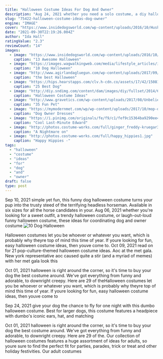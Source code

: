 ```yaml
---
title: "Halloween Costume Ideas For Dog And Owner"
description: "Aug 24, 2021 whether you need a solo costume, a diy halloween costume for couples, a best friend halloween costume, or even a halloween costume for kids, there are so many tv show"
slug: "75422-halloween-costume-ideas-dog-owner"
engine: "IMAGE"
cover: "https://www.insidedogsworld.com/wp-content/uploads/2016/10/Husky-costume.jpg"
date: "2021-09-30T22:19:26.004Z"
author: "Ida Hall"
ratingValue: "2.3"
reviewCount: "14"
images:
  - image: "https://www.insidedogsworld.com/wp-content/uploads/2016/10/Husky-costume.jpg"
    caption: "13 Awesome Halloween"
  - image: "https://images.wagwalkingweb.com/media/lifestyle_articles/img/halloween/stories/1538001412.89/20180926-223652shutterstock_222487366.jpg"
    caption: "10 Dog Halloween"
  - image: "http://www.agirlandagluegun.com/wp-content/uploads/2017/09/1c35814bb1290f6bf00d45941aab8624.jpg"
    caption: "the best Halloween"
  - image: "https://hips.hearstapps.com/clv.h-cdn.co/assets/17/42/1508189349-littleredcostumecraftberrybush-14.jpg?crop=1.0xw:1xh;center,top&resize=480:*"
    caption: "25 Best Dog"
  - image: "http://diy.sndimg.com/content/dam/images/diy/fullset/2014/6/9/0/CI-Bruce-Bennett_dog-in-cowboy-Halloween-costume_v.jpg.rend.hgtvcom.966.1288.suffix/1454313600399.jpeg"
    caption: "Halloween Costume Ideas"
  - image: "http://www.gravetics.com/wp-content/uploads/2017/08/Unbelievable-Halloween-Costume-Ideas.jpg"
    caption: "35 Fun Pet"
  - image: "https://mymodernmet.com/wp/wp-content/uploads/2017/10/mop-dog-halloween-costume-thumbnail.jpg"
    caption: "Dog Owner Dresses"
  - image: "https://i.pinimg.com/originals/fe/f9/c1/fef9c15364ba9290ee44c264856c3cb5.jpg"
    caption: "Cool Last-Minute Edward"
  - image: "http://photos.costume-works.com/full/ginger_freddy-kruegar3.jpg"
    caption: "A Nightmare on"
  - image: "http://photos.costume-works.com/full/happy_hippies1.jpg"
    caption: "Happy Hippies -"
tags:
  - "halloween"
  - "costume"
  - "ideas"
  - "for"
  - "dog"
  - "and"
  - "owner"
draft: false
type: post
---
```


Sep 10, 2021 simple yet fun, this funny dog halloween costume turns your pup into the trusty steed of the terrifying headless horseman. Available in six sizes for all the horse candidates in your. Aug 06, 2021 whether you're looking for a sweet outfit, a trendy halloween costume, or laugh-out-loud funny halloween costume, these ideas for coordinating dog and owner costume
![10 Dog Halloween](https://images.wagwalkingweb.com/media/lifestyle_articles/img/halloween/stories/1538001412.89/20180926-223652shutterstock_222487366.jpg "10 Dog Halloween")

Halloween costumes let you be whoever or whatever you want, which is probably why theyre top of mind this time of year. If youre looking for fun, easy halloween costume ideas, then youve come to. Oct 09, 2021 read on for 21 pop-culture-themed halloween costume ideas. Aoc at the met gala. New york representative aoc caused quite a stir (and a myriad of memes) with her met gala look this
<!--inArticleAds-->

<!--galleryOne-->

Oct 01, 2021 halloween is right around the corner, so it's time to buy your dog the best costume around. We've got everything from funny and adorable, to downright creepy. Here are 29 of theHalloween costumes let you be whoever or whatever you want, which is probably why theyre top of mind this time of year. If youre looking for fun, easy halloween costume ideas, then youve come to
<!--inArticleAds-->

<!--galleryTwo-->

Sep 24, 2021 give your dog the chance to fly for one night with this dumbo halloween costume. Best for larger dogs, this costume features a headpiece with dumbo's iconic ears, hat, and matching
<!--galleryThree-->

Oct 01, 2021 halloween is right around the corner, so it's time to buy your dog the best costume around. We've got everything from funny and adorable, to downright creepy. Here are 29 of the. Our collection of halloween costumes features a huge assortment of ideas for adults, so youre sure to find the perfect fit for parties, parades, trick or treat and other holiday festivities. Our adult costumes